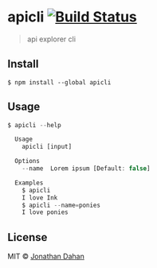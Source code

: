 # apicli [![Build Status](https://travis-ci.org/jedahan/apicli.svg?branch=master)](https://travis-ci.org/jedahan/apicli)

> api explorer cli


## Install

```
$ npm install --global apicli
```


## Usage

```js
$ apicli --help

  Usage
    apicli [input]

  Options
    --name  Lorem ipsum [Default: false]

  Examples
    $ apicli
    I love Ink
    $ apicli --name=ponies
    I love ponies
```


## License

MIT © [Jonathan Dahan](http://jedahan.com)

